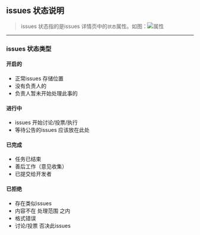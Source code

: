 ## issues 状态说明
> issues 状态指的是issues 详情页中的`状态`属性。如图：![属性](https://gitee.com/turtle-sim/physics-lab-issue-tracker-community/raw/master/img-wiki/315AB7EA-7AA5-40D2-87E9-CB96E63BBA5D.jpeg "在这里输入图片标题")

***
### issues 状态类型

#### 开启的 
  - 正常issues 存储位置
  - 没有负责人的
  - 负责人暂未开始处理此事的

#### 进行中
  - issues 开始讨论/投票/执行
  - 等待公告的issues 应该放在此处

#### 已完成
  - 任务已结束
  - 善后工作（意见收集）
  - 已提交给开发者

#### 已拒绝
  - 存在类似issues 
  - 内容不在 处理范围 之内 
  - 格式错误
  - 讨论/投票 否决此issues  
